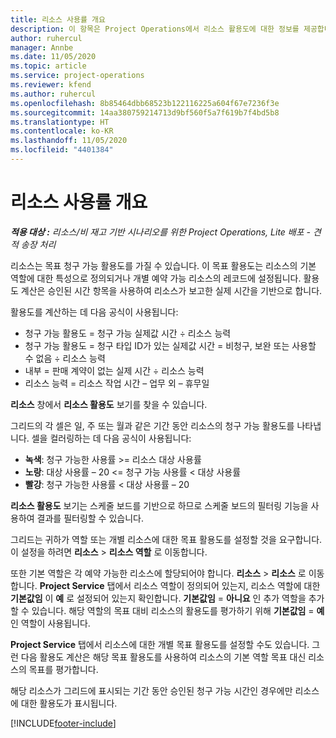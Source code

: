 ```yaml
---
title: 리소스 사용률 개요
description: 이 항목은 Project Operations에서 리소스 활용도에 대한 정보를 제공합니다.
author: ruhercul
manager: Annbe
ms.date: 11/05/2020
ms.topic: article
ms.service: project-operations
ms.reviewer: kfend
ms.author: ruhercul
ms.openlocfilehash: 8b85464dbb68523b122116225a604f67e7236f3e
ms.sourcegitcommit: 14aa380759214713d9bf560f5a7f619b7f4bd5b8
ms.translationtype: HT
ms.contentlocale: ko-KR
ms.lasthandoff: 11/05/2020
ms.locfileid: "4401384"
---
```

# <a name="resource-utilization-overview"></a>리소스 사용률 개요

_**적용 대상 :** 리소스/비 재고 기반 시나리오를 위한 Project Operations, Lite 배포 - 견적 송장 처리_

리소스는 목표 청구 가능 활용도를 가질 수 있습니다. 이 목표 활용도는 리소스의 기본 역할에 대한 특성으로 정의되거나 개별 예약 가능 리소스의 레코드에 설정됩니다. 활용도 계산은 승인된 시간 항목을 사용하여 리소스가 보고한 실제 시간을 기반으로 합니다.

활용도를 계산하는 데 다음 공식이 사용됩니다:

  - 청구 가능 활용도 = 청구 가능 실제값 시간 ÷ 리소스 능력
  - 청구 가능 활용도 = 청구 타입 ID가 있는 실제값 시간 = 비청구, 보완 또는 사용할 수 없음 ÷ 리소스 능력
  - 내부 = 판매 계약이 없는 실제 시간 ÷ 리소스 능력
  - 리소스 능력 = 리소스 작업 시간 – 업무 외 – 휴무일

**리소스** 창에서 **리소스 활용도** 보기를 찾을 수 있습니다.

그리드의 각 셀은 일, 주 또는 월과 같은 기간 동안 리소스의 청구 가능 활용도를 나타냅니다. 셀을 컬러링하는 데 다음 공식이 사용됩니다:

  - **녹색**: 청구 가능한 사용률 >= 리소스 대상 사용률
  - **노랑**: 대상 사용률 – 20 <= 청구 가능 사용률 < 대상 사용률
  - **빨강**: 청구 가능한 사용률 < 대상 사용률 – 20

**리소스 활용도** 보기는 스케줄 보드를 기반으로 하므로 스케줄 보드의 필터링 기능을 사용하여 결과를 필터링할 수 있습니다.

그리드는 귀하가 역할 또는 개별 리소스에 대한 목표 활용도를 설정할 것을 요구합니다. 이 설정을 하려면 **리소스** > **리소스 역할** 로 이동합니다.

또한 기본 역할은 각 예약 가능한 리소스에 할당되어야 합니다. **리소스** > **리소스** 로 이동합니다. **Project Service** 탭에서 리소스 역할이 정의되어 있는지, 리소스 역할에 대한 **기본값임** 이 **예** 로 설정되어 있는지 확인합니다. **기본값임** = **아니요** 인 추가 역할을 추가할 수 있습니다. 해당 역할의 목표 대비 리소스의 활용도를 평가하기 위해 **기본값임** = **예** 인 역할이 사용됩니다.

**Project Service** 탭에서 리소스에 대한 개별 목표 활용도를 설정할 수도 있습니다. 그런 다음 활용도 계산은 해당 목표 활용도를 사용하여 리소스의 기본 역할 목표 대신 리소스의 목표를 평가합니다.

해당 리소스가 그리드에 표시되는 기간 동안 승인된 청구 가능 시간인 경우에만 리소스에 대한 활용도가 표시됩니다.


[!INCLUDE[footer-include](../includes/footer-banner.md)]